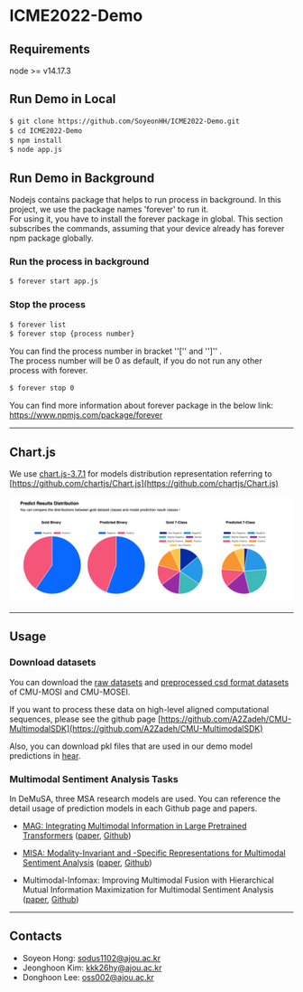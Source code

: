 # ICME2022-Demo

## Requirements
node >= v14.17.3

## Run Demo in Local
``` bash
$ git clone https://github.com/SoyeonHH/ICME2022-Demo.git
$ cd ICME2022-Demo
$ npm install
$ node app.js
```

## Run Demo in Background
Nodejs contains package that helps to run process in background. In this project, we use the package names 'forever' to run it.<br>For using it, you have to install the forever package in global. This section subscribes the commands, assuming that your device already has forever npm package globally.

### Run the process in background
``` bash
$ forever start app.js
```

### Stop the process
``` bash
$ forever list
$ forever stop {process number}
```

You can find the process number in bracket ''['' and '']'' . <br>The process number will be 0 as default, if you do not run any other process with forever.

``` bash
$ forever stop 0
```

You can find more information about forever package in the below link:<br>https://www.npmjs.com/package/forever

---


## Chart.js
We use [chart.js-3.7.1](https://www.chartjs.org/docs/latest/getting-started/installation.html) for models distribution representation referring to [https://github.com/chartjs/Chart.js](https://github.com/chartjs/Chart.js)

![pie_chart](/image/pie_chart.png)



---

## Usage

### Download datasets

You can download the [raw datasets](http://immortal.multicomp.cs.cmu.edu/raw_datasets/) and [preprocessed csd format datasets](http://immortal.multicomp.cs.cmu.edu/raw_datasets/processed_data/) of CMU-MOSI and CMU-MOSEI.

If you want to process these data on high-level aligned computational sequences, please see the github page [https://github.com/A2Zadeh/CMU-MultimodalSDK](https://github.com/A2Zadeh/CMU-MultimodalSDK)

Also, you can download pkl files that are used in our demo model predictions in [hear](https://drive.google.com/drive/folders/1IBwWNH0XjPnZWaAlP1U2tIJH6Rb3noMI).

### Multimodal Sentiment Analysis Tasks

In DeMuSA, three MSA research models are used. You can reference the detail usage of prediction models in each Github page and papers.

* [MAG: Integrating Multimodal Information in Large Pretrained Transformers](https://github.com/SoyeonHH/ICME2022-Demo/tree/main/src/MAG) ([paper](https://aclanthology.org/2020.acl-main.214.pdf), [Github](https://github.com/WasifurRahman/BERT_multimodal_transformer))

* [MISA: Modality-Invariant and -Specific Representations for Multimodal Sentiment Analysis](https://github.com/SoyeonHH/ICME2022-Demo/tree/main/src/MISA) ([paper](https://arxiv.org/pdf/2005.03545.pdf), [Github](https://github.com/declare-lab/MISA))

* Multimodal-Infomax: Improving Multimodal Fusion with Hierarchical Mutual Information Maximization for Multimodal Sentiment Analysis ([paper](https://arxiv.org/pdf/2109.00412.pdf), [Github](https://github.com/declare-lab/Multimodal-Infomax))

---


## Contacts
* Soyeon Hong: sodus1102@ajou.ac.kr
* Jeonghoon Kim: kkk26hy@ajou.ac.kr
* Donghoon Lee: oss002@ajou.ac.kr
